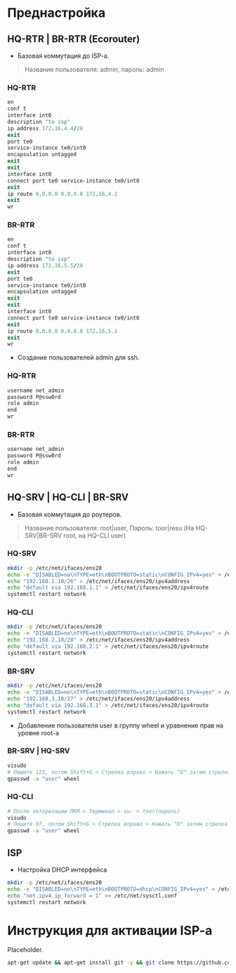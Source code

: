# Преднастройка

## HQ-RTR | BR-RTR (Ecorouter)

- Базовая коммутация до ISP-a.

> Название пользователя: admin, пароль: admin

### HQ-RTR

```tcl
en
conf t
interface int0
description "to isp"
ip address 172.16.4.4/28
exit
port te0
service-instance te0/int0
encapsulation untagged
exit
exit
interface int0
connect port te0 service-instance te0/int0
exit
ip route 0.0.0.0 0.0.0.0 172.16.4.1
exit
wr
```

### BR-RTR

```tcl
en
conf t
interface int0
description "to isp"
ip address 172.16.5.5/28
exit
port te0
service-instance te0/int0
encapsulation untagged
exit
exit
interface int0
connect port te0 service-instance te0/int0
exit
ip route 0.0.0.0 0.0.0.0 172.16.5.1
exit
wr
```

- Создание пользователей admin для ssh.

### HQ-RTR

```tcl
username net_admin
password P@ssw0rd
role admin
end
wr
```

### BR-RTR

```tcl
username net_admin
password P@ssw0rd
role admin
end
wr
```

## HQ-SRV | HQ-CLI | BR-SRV

- Базовая коммутация до роутеров.

> Название пользователя: root|user, Пароль: toor|resu (На HQ-SRV|BR-SRV root, на HQ-CLI user)

### HQ-SRV

```bash
mkdir -p /etc/net/ifaces/ens20
echo -e "DISABLED=no\nTYPE=eth\nBOOTPROTO=static\nCONFIG_IPv4=yes" > /etc/net/ifaces/ens20/options
echo "192.168.1.10/26" > /etc/net/ifaces/ens20/ipv4address
echo "default via 192.168.1.1" > /etc/net/ifaces/ens20/ipv4route
systemctl restart network
```

### HQ-CLI

```bash
mkdir -p /etc/net/ifaces/ens20
echo -e "DISABLED=no\nTYPE=eth\nBOOTPROTO=static\nCONFIG_IPv4=yes" > /etc/net/ifaces/ens20/options
echo "192.168.2.10/28" > /etc/net/ifaces/ens20/ipv4address
echo "default via 192.168.2.1" > /etc/net/ifaces/ens20/ipv4route
systemctl restart network
```

### BR-SRV

```bash
mkdir -p /etc/net/ifaces/ens20
echo -e "DISABLED=no\nTYPE=eth\nBOOTPROTO=static\nCONFIG_IPv4=yes" > /etc/net/ifaces/ens20/options
echo "192.168.3.10/27" > /etc/net/ifaces/ens20/ipv4address
echo "default via 192.168.3.1" > /etc/net/ifaces/ens20/ipv4route
systemctl restart network
```

- Добавление пользователя user в группу wheel и уравнение прав на уровне root-a

### BR-SRV | HQ-SRV

```bash
visudo
# Пишите 123, потом Shift+G > Стрелка вправо > Нажать "D" затем стрелка влево > :wq
gpasswd -a "user" wheel
```

### HQ-CLI

```bash
# После авторизации ПКМ > Терминал > su- > toor(пароль)
visudo
# Пишите 97, потом Shift+G > Стрелка вправо > Нажать "D" затем стрелка влево > :wq
gpasswd -a "user" wheel
```

## ISP

- Настройка DHCP интерфейса

```bash
mkdir -p /etc/net/ifaces/ens20
echo -e "DISABLED=no\nTYPE=eth\nBOOTPROTO=dhcp\nCONFIG_IPv4=yes" > /etc/net/ifaces/ens20/options
echo "net.ipv4.ip_forward = 1" >> /etc/net/sysctl.conf
systemctl restart network
```

# Инструкция для активации ISP-a

Placeholder.

```bash
apt-get update && apt-get install git -y && git clone https://github.com/NiKeNO1540/DEMO-2025-TESTING
```
